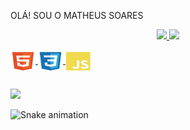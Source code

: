 OLÁ! SOU O MATHEUS SOARES
<div align="center">
  <a href="https://github.com/matheusferreiraa">
  <img height="180em" src="https://github-readme-stats.vercel.app/api?username=matheusferreiraa&show_icons=true&theme=dark&include_all_commits=true&count_private=true"/>
  <img height="180em" src="https://github-readme-stats.vercel.app/api/top-langs/?username=matheusferreiraa&layout=compact&langs_count=7&theme=dark"/>
</div>
   <div style="display: inline_block"><br>
      <img align="center" alt="Rafa-HTML" height="30" width="40" src="https://raw.githubusercontent.com/devicons/devicon/master/icons/html5/html5-original.svg">
      <img align="center" alt="Rafa-CSS" height="30" width="40" src="https://raw.githubusercontent.com/devicons/devicon/master/icons/css3/css3-original.svg">
      <img align="center" alt="Rafa-Js" height="30" width="40" src="https://raw.githubusercontent.com/devicons/devicon/master/icons/javascript/javascript-plain.svg">
     
##
     
<div>
  <a href="https://www.linkedin.com/in/matheus-soares-523497199/" target="_blank"><img src="https://img.shields.io/badge/-LinkedIn-%230077B5?style=for-the-badge&logo=linkedin&logoColor=white" target="_blank"></a> 

![Snake animation](https://github.com/matheusferreiraa/matheusferreiraa/blob/output/github-contribution-grid-snake.svg)
 
 </div>
       
